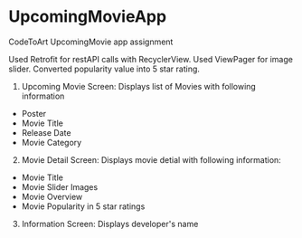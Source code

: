 # UpcomingMovieApp
CodeToArt UpcomingMovie app assignment

Used Retrofit for restAPI calls with RecyclerView. Used ViewPager for image slider. Converted popularity value into 5 star rating.

1. Upcoming Movie Screen:
Displays list of Movies with following information
- Poster
- Movie Title
- Release Date
- Movie Category

2. Movie Detail Screen:
Displays movie detial with following information:
- Movie Title
- Movie Slider Images
- Movie Overview
- Movie Popularity in 5 star ratings

3. Information Screen:
Displays developer's name
